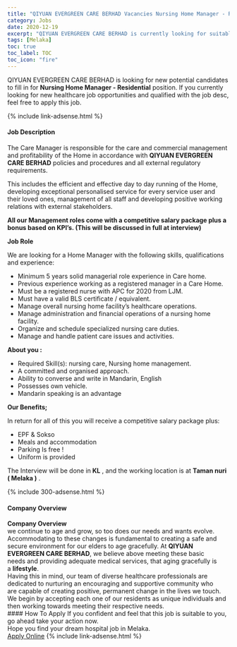 ```yaml
---
title: "QIYUAN EVERGREEN CARE BERHAD Vacancies Nursing Home Manager - Residential" 
category: Jobs 
date: 2020-12-19 
excerpt: "QIYUAN EVERGREEN CARE BERHAD is currently looking for suitable person to fill in the Nursing Home Manager - Residential which positioned at Melaka" 
tags: [Melaka] 
toc: true 
toc_label: TOC 
toc_icon: "fire" 
--- 
```


<p>QIYUAN EVERGREEN CARE BERHAD is looking for new potential candidates to fill in for <b>Nursing Home Manager - Residential</b> position. If you currently looking for new healthcare job opportunities and qualified with the job desc, feel free to apply this job.
</p>{% include link-adsense.html %} 
<div><div><div><h4>Job Description</h4></div></div><div><div><span><div><p>The Care Manager is responsible for the care and commercial management and profitability of the Home in accordance with <strong>QIYUAN EVERGREEN CARE BERHAD</strong> policies and procedures and all external regulatory requirements.</p><p>This includes the efficient and effective day to day running of the Home, developing exceptional personalised service for every service user and their loved ones, management of all staff and developing positive working relations with external stakeholders.</p><p><strong>All our Management roles come with a competitive salary package plus a bonus based on KPI&#8217;s. (This will be discussed in full at interview)</strong></p><p><strong>Job Role</strong></p><p>We are looking for a Home Manager with the following skills, qualifications and experience:</p><ul><li>Minimum 5 years solid managerial role experience in Care home.</li><li>Previous experience working as a registered manager in a Care Home.</li><li>Must be a registered nurse with APC for 2020 from LJM.</li><li>Must have a valid BLS certificate / equivalent.</li><li>Manage overall nursing home facility&#8217;s healthcare operations.</li><li>Manage administration and financial operations of a nursing home facility.</li><li>Organize and schedule specialized nursing care duties.</li><li>Manage and handle patient care issues and activities.</li></ul><p><strong>About you :</strong></p><ul><li>Required Skill(s): nursing care, Nursing home management.</li><li>A committed and organised approach.</li><li>Ability to converse and write in Mandarin, English</li><li>Possesses own vehicle.</li><li>Mandarin speaking&#160;is an advantage</li></ul><p><strong>Our Benefits;</strong></p><p>In return for all of this you will receive a competitive salary package plus:</p><ul><li>EPF &amp; Sokso</li><li>Meals and accommodation</li><li>Parking Is free !</li><li>Uniform is provided</li></ul><p>The Interview will be done in<strong> KL</strong> , and the working location is at <strong>Taman nuri ( Melaka )</strong> .</p></div></span></div></div></div> 
{% include 300-adsense.html %} 
<div><div><div><h4>Company Overview</h4></div></div><div><div><span><div><div>
<div><strong>Company Overview</strong></div>
<div>we continue to age and grow, so too does our needs and wants evolve. Accommodating to these changes is fundamental to creating a safe and secure environment for our elders to age gracefully. At&#160;<strong>QIYUAN EVERGREEN CARE BERHAD</strong>, we believe above meeting these basic needs&#160;and providing adequate medical services, that aging gracefully is a&#160;<strong>lifestyle</strong>.&#160;</div>
<div>Having&#160;this in mind, our&#160;team of diverse healthcare professionals are dedicated to nurturing an encouraging and supportive&#160;community who are&#160;capable&#160;of creating positive, permanent change&#160;in the lives we touch. We begin by accepting&#160;each one of our residents as&#160;unique individuals and then working towards meeting their respective needs.&#160;</div>
</div></div></span></div></div></div> 
#### How To Apply 
If you confident and feel that this job is suitable to you, go ahead take your action now. <br/> 
Hope you find your dream hospital job in Melaka. <br/> 
<a href="https://www.jobstreet.com.my/en/job/nursing-home-manager-residential-4441283?jobId=jobstreet-my-job-4441283&sectionRank=12&token=0~c08d996c-0ac6-4e24-8923-12e2c3d71036&fr=SRP%20View%20In%20New%20Ta" class="btn btn--warning" target="_blank" rel="nofollow noopenner">Apply Online</a> 
{% include link-adsense.html %} 
